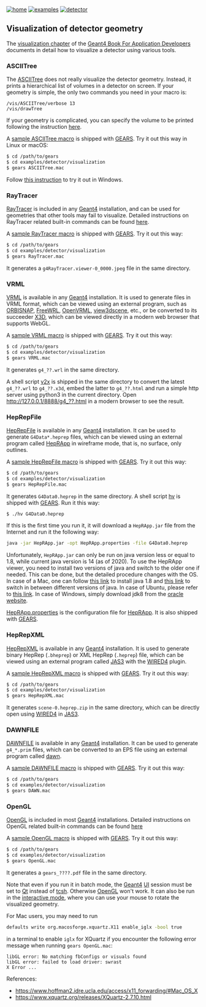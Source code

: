 [![home](https://img.shields.io/badge/gears-home-blue?style=flat)](../../..)
[![examples](https://img.shields.io/badge/gears-examples-green?style=flat)](../..)
[![detector](https://img.shields.io/badge/examples-detector-orange?style=flat)](..)

## Visualization of detector geometry

The [visualization chapter]({{site.g4doc}}/Visualization/visualization.html) of the [Geant4 Book For Application Developers]({{site.g4doc}}) documents in detail how to visualize a detector using various tools.

### ASCIITree

The [ASCIITree][] does not really visualize the detector geometry. Instead, it prints a hierarchical list of volumes in a detector on screen. If your geometry is simple, the only two commands you need in your macro is:

```
/vis/ASCIITree/verbose 13
/vis/drawTree
```

If your geometry is complicated, you can specify the volume to be printed following the instruction [here]({{site.g4doc}}/Visualization/AllResources/Control/UIcommands/_vis_ASCIITree_.html).

A [sample ASCIITree macro]({{site.file}}/examples/detector/visualization/ASCIITree.mac) is shipped with [GEARS][]. Try it out this way in Linux or macOS:

```sh
$ cd /path/to/gears
$ cd examples/detector/visualization
$ gears ASCIITree.mac
```
Follow [this instruction](/gears/install/#user-interface) to try it out in Windows.

[ASCIITree]:{{site.g4doc}}/Visualization/visdrivers.html#visualization-of-detector-geometry-tree

### RayTracer

[RayTracer]({{site.g4doc}}/Visualization/visdrivers.html#raytracer) is included in any [Geant4][] installation, and can be used for geometries that other tools may fail to visualize. Detailed instructions on RayTracer related built-in commands can be found [here]({{site.g4doc}}/Control/AllResources/Control/UIcommands/_vis_rayTracer_.html).

A [sample RayTracer macro]({{site.file}}/examples/detector/visualization/RayTracer.mac) is shipped with [GEARS][]. Try it out this way:

```sh
$ cd /path/to/gears
$ cd examples/detector/visualization
$ gears RayTracer.mac
```

It generates a `g4RayTracer.viewer-0_0000.jpeg` file in the same directory.

### VRML

[VRML][] is available in any [Geant4][] installation. It is used to generate files in VRML format, which can be viewed using an external program, such as [ORBISNAP][], [FreeWRL][], [OpenVRML][], [view3dscene][], etc., or be converted to its succeeder [X3D][], which can be viewed directly in a modern web browser that supports WebGL.

A [sample VRML macro]({{site.file}}/examples/detector/visualization/VRML.mac) is shipped with [GEARS][]. Try it out this way:

```sh
$ cd /path/to/gears
$ cd examples/detector/visualization
$ gears VRML.mac
```

It generates `g4_??.wrl` in the same directory.

A shell script [v2x][] is shipped in the same directory to convert the latest `g4_??.wrl` to `g4_??.x3d`, embed the latter to `g4_??.html` and run a simple http server using python3 in the current directory. Open <http://127.0.0.1/8888/g4_??.html> in a modern browser to see the result.

### HepRepFile

[HepRepFile]({{site.g4doc}}/Visualization/visdrivers.html#heprepfile) is available in any [Geant4][] installation. It can be used to generate `G4Data*.heprep` files, which can be viewed using an external program called [HepRApp][] in wireframe mode, that is, no surface, only outlines.

A [sample HepRepFile macro]({{site.file}}/examples/detector/visualization/HepRepFile.mac) is shipped with [GEARS][]. Try it out this way:

```sh
$ cd /path/to/gears
$ cd examples/detector/visualization
$ gears HepRepFile.mac
```

It generates `G4Data0.heprep` in the same directory. A shell script [hv]({{site.file}}/examples/detector/visualization/hv) is shipped with [GEARS][]. Run it this way:

```sh
$ ./hv G4Data0.heprep
```

If this is the first time you run it, it will download a `HepRApp.jar` file from the Internet and run it the following way:

```sh
java -jar HepRApp.jar -opt HepRApp.properties -file G4Data0.heprep
```

Unfortunately, `HepRApp.jar` can only be run on java version less or equal to 1.8, while current java version is 14 (as of 2020). To use the HepRApp viewer, you need to install two versions of java and switch to the older one if needed. This can be done, but the detailed procedure changes with the OS. In case of a Mac, one can follow [this link](https://stackoverflow.com/questions/24342886/how-to-install-java-8-on-mac) to install java 1.8 and [this link](https://stackoverflow.com/questions/21964709/how-to-set-or-change-the-default-java-jdk-version-on-os-x) to switch in between different versions of java. In case of Ubuntu, please refer to [this link](https://docs.datastax.com/en/jdk-install/doc/jdk-install/installOpenJdkDeb.html). In case of Windows, simply download jdk8 from the [oracle website](https://www.oracle.com/java/technologies/javase/javase-jdk8-downloads.html).

[HepRApp.properties]({{site.file}}/examples/detector/visualization/HepRApp.properties) is the configuration file for [HepRApp][]. It is also shipped with [GEARS][].

[HepRApp]: https://www.slac.stanford.edu/~perl/HepRApp/

### HepRepXML

[HepRepXML]({{site.g4doc}}/Visualization/visdrivers.html#heprepxml) is available in any [Geant4][] installation. It is used to generate binary HepRep (`.bheprep`) or XML HepRep (`.heprep`) file, which can be viewed using an external program called [JAS3][] with the [WIRED4][] plugin.

A [sample HepRepXML macro]({{site.file}}/examples/detector/visualization/HepRepXML.mac) is shipped with [GEARS][]. Try it out this way:

```sh
$ cd /path/to/gears
$ cd examples/detector/visualization
$ gears HepRepXML.mac
```

It generates `scene-0.heprep.zip` in the same directory, which can be directly open using [WIRED4][] in [JAS3][].

[JAS3]: http://jas.freehep.org/jas3
[WIRED4]:http://wired.freehep.org/index.html

### DAWNFILE

[DAWNFILE]({{site.g4doc}}/Visualization/visdrivers.html#dawn) is available in any [Geant4][] installation. It can be used to generate `g4_*.prim` files, which can be converted to an EPS file using an external program called [dawn](https://geant4.kek.jp/~tanaka/DAWN/About_DAWN.html).

A [sample DAWNFILE macro]({{site.file}}/examples/detector/visualization/DAWN.mac) is shipped with [GEARS][]. Try it out this way:

```sh
$ cd /path/to/gears
$ cd examples/detector/visualization
$ gears DAWN.mac
```

### OpenGL

[OpenGL][] is included in most [Geant4][] installations. Detailed instructions on OpenGL related built-in commands can be found [here]({{site.g4doc}}/Control/AllResources/Control/UIcommands/_vis_ogl_.html)

A [sample OpenGL macro]({{site.file}}/examples/detector/visualization/OpenGL.mac) is shipped with [GEARS][]. Try it out this way:

```sh
$ cd /path/to/gears
$ cd examples/detector/visualization
$ gears OpenGL.mac
```

It generates a `gears_????.pdf` file in the same directory.

Note that even if you run it in batch mode, the [Geant4][] [UI][] session must be set to [Qt][] instead of [tcsh][]. Otherwise [OpenGL][] won't work. It can also be run in the [interactive mode]({{site.g4doc}}/GettingStarted/graphicalUserInterface.html), where you can use your mouse to rotate the visualized geometry.

For Mac users, you may need to run

```sh
defaults write org.macosforge.xquartz.X11 enable_iglx -bool true
```

in a terminal to enable `iglx` for XQuartz if you encounter the following error message when running `gears OpenGL.mac`:

```
libGL error: No matching fbConfigs or visuals found
libGL error: failed to load driver: swrast
X Error ...
```

References:

- <https://www.hoffman2.idre.ucla.edu/access/x11_forwarding/#Mac_OS_X>
- <https://www.xquartz.org/releases/XQuartz-2.7.10.html>

[OpenGL]:{{site.g4doc}}/Visualization/visdrivers.html#opengl
[UI]:../../../#user-interface
[Qt]:{{site.g4doc}}/GettingStarted/graphicalUserInterface.html#g4uixm-g4uiqt-and-g4uiwin32-classes
[tcsh]:{{site.g4doc}}/GettingStarted/graphicalUserInterface.html#g4uiterminal

[GEARS]: http://physino.xyz/gears
[Geant4]: http://geant4.cern.ch
[VRML]:http://geant4-userdoc.web.cern.ch/geant4-userdoc/UsersGuides/ForApplicationDeveloper/html/Visualization/visdrivers.html#vrml
[ORBISNAP]:https://www.orbisnap.com/download2.html
[OpenVRML]:https://sourceforge.net/projects/openvrml/
[FreeWRL]: https://sourceforge.net/projects/freewrl/
[view3dscene]:https://castle-engine.sourceforge.io/view3dscene.php
[X3D]:https://stackoverflow.com/questions/14849593/vrml-to-x3d-conversion
[v2x]:https://github.com/jintonic/gears/blob/master/examples/detector/visualization/v2x

